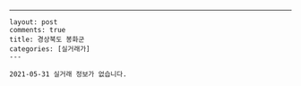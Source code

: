 ---
    layout: post
    comments: true
    title: 경상북도 봉화군
    categories: [실거래가]
    ---

    2021-05-31 실거래 정보가 없습니다.

    